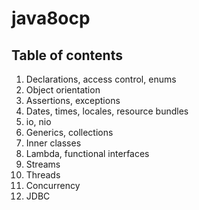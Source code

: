# java8ocp
## Table of contents
1. Declarations, access control, enums
2. Object orientation
3. Assertions, exceptions
4. Dates, times, locales, resource bundles
5. io, nio
6. Generics, collections
7. Inner classes
8. Lambda, functional interfaces
9. Streams
10. Threads
11. Concurrency
12. JDBC
